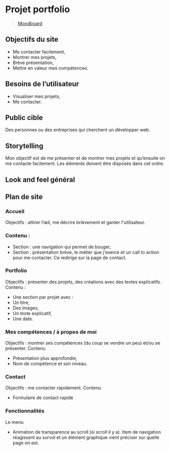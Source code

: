 # Projet portfolio
> [Moodboard](https://app.milanote.com/1Lat5i1ryFyC93?p=U5HIO1ht63K)
## Objectifs du site
-	Me contacter facilement,
-	Montrer mes projets,
-	Brève présentation,
-	Mettre en valeur mes compétences.
## Besoins de l’utilisateur
-	Visualiser mes projets,
-	Me contacter.
## Public cible
Des personnes ou des entreprises qui cherchent un développer web.
## Storytelling
Mon objectif est de me présenter et de montrer mes projets et qu’ensuite on me contacte facilement. Les éléments doivent être disposés dans cet ordre.
## Look and feel général

## Plan de site
### Accueil
Objectifs : attirer l’œil, me décrire brièvement et garder l'utilisateur.
### Contenu :
-	Section : une navigation qui permet de bouger,
-	Section : présentation brève, le métier que j'exerce et un call to action pour me contacter. Ce redirige sur la page de contact.
### Portfolio
Objectifs : présenter des projets, des créations avec des textes explicatifs.
Contenu :
-	Une section par projet avec :
-	Un titre,
-	Des images,
-	Un texte explicatif,
-	Une date.
### Mes compétences / à propos de moi
Objectifs : montrer ses compétences (du coup se vendre un peu) et/ou se présenter.
Contenu
-	Présentation plus approfondie,
-	Nom de compétence et son niveau.
 
### Contact
Objectifs : me contacter rapidement.
Contenu
-	Formulaire de contact rapide
### Fonctionnalités
Le menu
- Animation de transparence au scroll (si scroll il y a). Item de navigation réagissent au survol et un élément graphique vient préciser sur quelle page on est.
